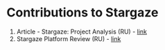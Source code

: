 # Contributions to Stargaze

1. Article - Stargaze: Project Analysis (RU) - [link](https://life-and-crypto.gitbook.io/life-and-crypto/vse-o-stargaze/stargaze-razbor-proekta)
2. Stargaze Platform Review (RU) - [link](https://life-and-crypto.gitbook.io/life-and-crypto/stargaze-zone-obzor-platformy)
